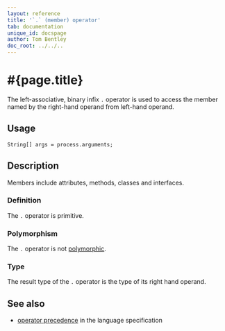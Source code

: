 ```yaml
---
layout: reference
title: '`.` (member) operator'
tab: documentation
unique_id: docspage
author: Tom Bentley
doc_root: ../../..
---
```


# #{page.title}

The left-associative, binary infix `.` operator is used to  access the member 
named by the right-hand operand from left-hand operand.

## Usage 

<!-- try: -->
    String[] args = process.arguments;

## Description

Members include attributes, methods, classes and interfaces.

### Definition

The `.` operator is primitive.

### Polymorphism

The `.` operator is not [polymorphic](#{page.doc_root}/tour/language-module/#operator_polymorphism). 

### Type

The result type of the `.` operator is the type of its right hand operand.

## See also

* [operator precedence](#{site.urls.spec_current}#operatorprecedence) in the 
  language specification
